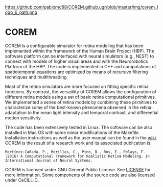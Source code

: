 https://github.com/pablomc88/COREM.github.ugr/blob/master/img/corem_logo_6_path.png
# COREM
COREM is a configurable simulator for retina modeling that has been implemented within the framework of the Human Brain Project (HBP). The software platform can be interfaced with neural simulators (e.g., NEST) to connect with models of higher visual areas and with the Neurorobotics Platform of the HBP. The code is implemented in C++ and computations of spatiotemporal equations are optimized by means of recursive filtering techniques and multithreading.

Most of the retina simulators are more focused on fitting specific retina functions. By contrast, the versatility of COREM allows the configuration of different retina models using a set of basic retina computational primitives. We implemented a series of retina models by combining these primitives to characterize some of the best-known phenomena observed in the retina: adaptation to the mean light intensity and temporal contrast, and differential motion sensitivity.

The code has been extensively tested in Linux. The software can be also installed in Mac OS with some minor modifications of the Makefile. Installation instructions as well as the user manual can be found in the [wiki](https://github.com/pablomc88/COREM/wiki). COREM is the result of a research work and its associated publication is:

`Martínez-Cañada, P., Morillas, C., Pino, B., Ros, E., Pelayo, F. (2016) A Computational Framework for Realistic Retina Modeling. In International Journal of Neural Systems.`

COREM is licensed under GNU General Public License. See [LICENSE](LICENSE) for more information. Some components of the source code are also licensed under CeCILL-C. 
